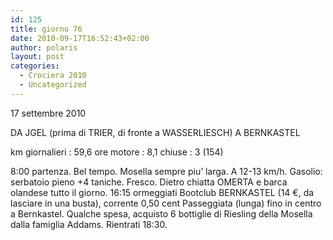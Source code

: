 ```yaml
---
id: 125
title: giorno 76
date: 2010-09-17T16:52:43+02:00
author: polaris
layout: post
categories:
  - Crociera 2010
  - Uncategorized
---
```

17 settembre 2010

DA JGEL (prima di TRIER, di fronte a WASSERLIESCH) A BERNKASTEL

km giornalieri : 59,6
ore motore : 8,1
chiuse : 3 (154)

8:00 partenza. Bel tempo. Mosella sempre piu’ larga. A 12-13 km/h. Gasolio: serbatoio pieno +4 taniche. Fresco. Dietro chiatta OMERTA e barca olandese tutto il giorno.
16:15 ormeggiati Bootclub BERNKASTEL (14 €, da lasciare in una busta), corrente 0,50 cent
Passeggiata (lunga) fino in centro a Bernkastel. Qualche spesa, acquisto 6 bottiglie di Riesling della Mosella dalla famiglia Addams. Rientrati 18:30.
